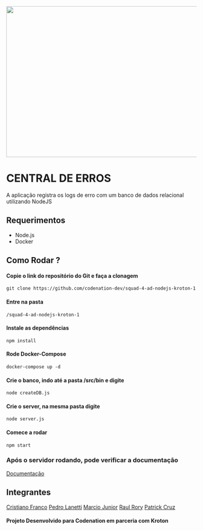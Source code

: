 
<img src="https://user-images.githubusercontent.com/54329272/77717549-8a6c2000-6fbf-11ea-81ef-c51fa7ebe44d.png" width="600" height="400">


# CENTRAL DE ERROS
A aplicação registra os logs de erro com um banco de dados relacional utilizando NodeJS

## Requerimentos

* Node.js
* Docker

## Como Rodar ? 

#### Copie o link do repositório do Git e faça a clonagem 
```
git clone https://github.com/codenation-dev/squad-4-ad-nodejs-kroton-1
```
#### Entre na pasta 
```
/squad-4-ad-nodejs-kroton-1
```
#### Instale as dependências 
```
npm install
```
#### Rode Docker-Compose 
```
docker-compose up -d
```
#### Crie o banco, indo até a pasta /src/bin e digite 
```
node createDB.js
```
#### Crie o server, na mesma pasta digite 
```
node server.js
```
#### Comece a rodar 
```
npm start
```
### Após o servidor rodando, pode verificar a documentação 
[Documentação](http://localhost:8080/api-docs/`)

## Integrantes

[Cristiano Franco](https://github.com/infofranco2005)
[Pedro Lanetti](https://github.com/pedrolf30)
[Marcio Junior](https://github.com/mbj-junior)
[Raul Rory](https://github.com/RaulRory)
[Patrick Cruz](https://github.com/patrickzequiel)


#### Projeto Desenvolvido para Codenation em parceria com Kroton

